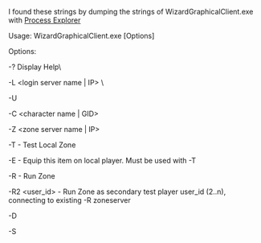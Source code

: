 I found these strings by dumping the strings of WizardGraphicalClient.exe with [Process Explorer](https://docs.microsoft.com/en-us/sysinternals/downloads/process-explorer)

Usage: WizardGraphicalClient.exe [Options]

Options:

-? Display Help\

-L <login server name | IP> <Port>\

-U <user name> <password>

-C <character name | GID>

-Z <zone server name | IP>

-T <Zone Name> - Test Local Zone

-E <Equipment ID> - Equip this item on local player.  Must be used with -T

-R <Zone Name> - Run Zone

-R2 <Zone Name> <user_id> - Run Zone as secondary test player user_id (2..n), connecting to existing -R zoneserver

-D <data root dir>

-S <script name>

-SR <screen resolution> - i.e. 1280x1024

-K <Enable Script Debugger (0|1)>

-HS - Enable Heap Server

-HD - Enable Heap Debugging

-EF_OVERFLOW - Enable overflow detection

-EF_UNDERFLOW - Enable underflow detection

-G <log file>

-P <Patching Enabled (0|1)>

-M <Maintenance Mode (0|1)>

-X <Dump Classes to Filename>

-O <Log all Resource requests>

-A <locale>

-UN <Force Unique Character Names(0|1)>

-ST - Steam Required
